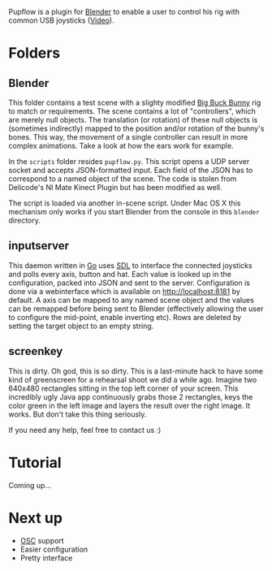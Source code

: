 Pupflow is a plugin for [Blender](http://blender.org) to enable a user to control his rig with common USB joysticks ([Video](http://vimeo.com/40471709)).

# Folders
## Blender
This folder contains a test scene with a slighty modified [Big Buck Bunny](http://www.bigbuckbunny.org/) rig to match or requirements.
The scene contains a lot of "controllers", which are merely null objects. The translation (or rotation) of these null objects is (sometimes indirectly) mapped to the position and/or rotation of the bunny's bones. This way, the movement of a single controller can result in more complex animations. Take a look at how the ears work for example.

In the `scripts` folder resides `pupflow.py`. This script opens a UDP server socket and accepts JSON-formatted input. Each field of the JSON has to correspond to a named object of the scene. The code is stolen from Delicode's NI Mate Kinect Plugin but has been modified as well.

The script is loaded via another in-scene script. Under Mac OS X this mechanism only works if you start Blender from the console in this `blender` directory.

## inputserver
This daemon written in [Go](http://www.golang.org) uses [SDL](http://libsdl.org) to interface the connected joysticks and polls every axis, button and hat. Each value is looked up in the configuration, packed into JSON and sent to the server. Configuration is done via a webinterface which is available on <http://localhost:8181> by default. A axis can be mapped to any named scene object and the values can be remapped before being sent to Blender (effectively allowing the user to configure the mid-point, enable inverting etc). Rows are deleted by setting the target object to an empty string.

## screenkey
This is dirty. Oh god, this is so dirty. This is a last-minute hack to have some kind of greenscreen for a rehearsal shoot we did a while ago. Imagine two 640x480 rectangles sitting in the top left corner of your screen. This incredibly ugly Java app continuously grabs those 2 rectangles, keys the color green in the left image and layers the result over the right image. It works. But don't take this thing seriously.

If you need any help, feel free to contact us :)

# Tutorial
Coming up...

# Next up

* [OSC](https://en.wikipedia.org/wiki/Open_Sound_Control) support
* Easier configuration
* Pretty interface
